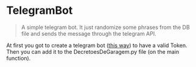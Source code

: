 # TelegramBot

> A simple telegram bot. It just randomize some phrases from the DB file and sends the message through the telegram API.

At first you got to create a telegram bot ([this way](https://core.telegram.org/bots#3-how-do-i-create-a-bot)) to have a valid Token. Then you can add it to the DecretoesDeGaragem.py file (on the main function).

